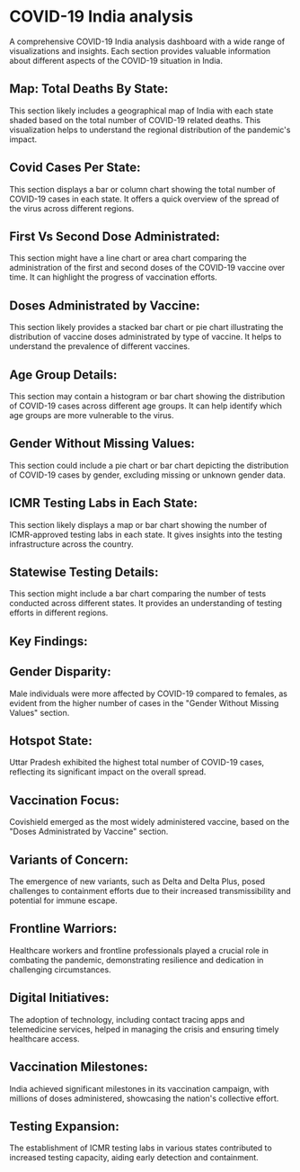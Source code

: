 # COVID-19 India analysis

A comprehensive COVID-19 India analysis dashboard with a wide range of visualizations and insights. Each section provides valuable information about different aspects of the COVID-19 situation in India.

## Map: Total Deaths By State:

This section likely includes a geographical map of India with each state shaded based on the total number of COVID-19 related deaths. This visualization helps to understand the regional distribution of the pandemic's impact.

## Covid Cases Per State:

This section displays a bar or column chart showing the total number of COVID-19 cases in each state. It offers a quick overview of the spread of the virus across different regions.

## First Vs Second Dose Administrated:

This section might have a line chart or area chart comparing the administration of the first and second doses of the COVID-19 vaccine over time. It can highlight the progress of vaccination efforts.

## Doses Administrated by Vaccine:

This section likely provides a stacked bar chart or pie chart illustrating the distribution of vaccine doses administrated by type of vaccine. It helps to understand the prevalence of different vaccines.

## Age Group Details:

This section may contain a histogram or bar chart showing the distribution of COVID-19 cases across different age groups. It can help identify which age groups are more vulnerable to the virus.

## Gender Without Missing Values:

This section could include a pie chart or bar chart depicting the distribution of COVID-19 cases by gender, excluding missing or unknown gender data.

## ICMR Testing Labs in Each State:

This section likely displays a map or bar chart showing the number of ICMR-approved testing labs in each state. It gives insights into the testing infrastructure across the country.

## Statewise Testing Details:

This section might include a bar chart comparing the number of tests conducted across different states. It provides an understanding of testing efforts in different regions.


## Key Findings:

## Gender Disparity: 

Male individuals were more affected by COVID-19 compared to females, as evident from the higher number of cases in the "Gender Without Missing Values" section.

## Hotspot State: 

Uttar Pradesh exhibited the highest total number of COVID-19 cases, reflecting its significant impact on the overall spread.

## Vaccination Focus:

Covishield emerged as the most widely administered vaccine, based on the "Doses Administrated by Vaccine" section.

## Variants of Concern: 

The emergence of new variants, such as Delta and Delta Plus, posed challenges to containment efforts due to their increased transmissibility and potential for immune escape.

## Frontline Warriors: 

Healthcare workers and frontline professionals played a crucial role in combating the pandemic, demonstrating resilience and dedication in challenging circumstances.

## Digital Initiatives: 

The adoption of technology, including contact tracing apps and telemedicine services, helped in managing the crisis and ensuring timely healthcare access.

## Vaccination Milestones: 

India achieved significant milestones in its vaccination campaign, with millions of doses administered, showcasing the nation's collective effort.

## Testing Expansion: 

The establishment of ICMR testing labs in various states contributed to increased testing capacity, aiding early detection and containment.
